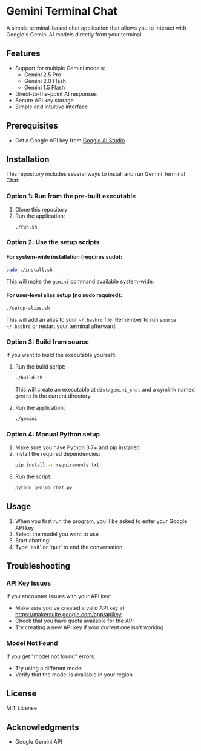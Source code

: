# Gemini Terminal Chat

A simple terminal-based chat application that allows you to interact with Google's Gemini AI models directly from your terminal.

## Features

- Support for multiple Gemini models:
  - Gemini 2.5 Pro
  - Gemini 2.0 Flash
  - Gemini 1.5 Flash
- Direct-to-the-point AI responses
- Secure API key storage
- Simple and intuitive interface

## Prerequisites

- Get a Google API key from [Google AI Studio](https://makersuite.google.com/app/apikey)

## Installation

This repository includes several ways to install and run Gemini Terminal Chat:

### Option 1: Run from the pre-built executable

1. Clone this repository
2. Run the application:
   ```bash
   ./run.sh
   ```

### Option 2: Use the setup scripts

#### For system-wide installation (requires sudo):
```bash
sudo ./install.sh
```
This will make the `gemini` command available system-wide.

#### For user-level alias setup (no sudo required):
```bash
./setup-alias.sh
```
This will add an alias to your `~/.bashrc` file. Remember to run `source ~/.bashrc` or restart your terminal afterward.

### Option 3: Build from source

If you want to build the executable yourself:

1. Run the build script:
   ```bash
   ./build.sh
   ```
   This will create an executable at `dist/gemini_chat` and a symlink named `gemini` in the current directory.

2. Run the application:
   ```bash
   ./gemini
   ```

### Option 4: Manual Python setup

1. Make sure you have Python 3.7+ and pip installed
2. Install the required dependencies:
   ```bash
   pip install -r requirements.txt
   ```
3. Run the script:
   ```bash
   python gemini_chat.py
   ```

## Usage

1. When you first run the program, you'll be asked to enter your Google API key
2. Select the model you want to use
3. Start chatting!
4. Type 'exit' or 'quit' to end the conversation

## Troubleshooting

### API Key Issues
If you encounter issues with your API key:
- Make sure you've created a valid API key at https://makersuite.google.com/app/apikey
- Check that you have quota available for the API
- Try creating a new API key if your current one isn't working

### Model Not Found
If you get "model not found" errors:
- Try using a different model
- Verify that the model is available in your region

## License

MIT License

## Acknowledgments

- Google Gemini API
